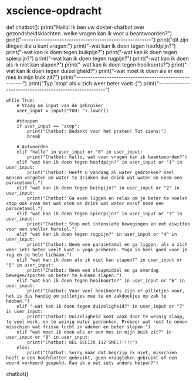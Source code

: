# xscience-opdracht


def chatbot():
    print("Hallo! Ik ben uw dokter-chatbot over gezondsheidsklachten. welke vragen kan ik voor u beantwoorden?")
    print("-------------------------------------------------------")
    print("dit zijn dingen die u kunt vragen:")
    print("-wat kan ik doen tegen hoofdpijn?")
    print("-wat kan ik doen tegen buikpijn?")
    print("-wat kan ik doen tegen spierpijn?")
    print("-wat kan ik doen tegen rugpijn?")
    print("-wat kan ik doen als ik niet kan slapen?")
    print("-wat kan ik doen tegen hooikoorts?")
    print("-wat kan ik doen tegen duizeligheid?")
    print("-wat moet ik doen als er een mes in mijn buik zit?")
    print("-------------------------------------------------------")
    print("Typ 'stop' als u zich weer beter voelt :)")
    print("-------------------------------------------------------")

    while True:
        # Vraag om input van de gebruiker
        user_input = input("YOU: ").lower()

        #stoppen
        if user_input == "stop":
            print("Chatbot: Bedankt voor het praten! Tot ziens!")
            break

        # Antwoorden 
        elif "hallo" in user_input or "0" in user_input:
            print("Chatbot: hallo, wat voor vragen kan ik beantwoorden?")
        elif "wat kan ik doen tegen hoofdpijn?" in user_input or "1" in user_input:
            print("Chatbot: Heeft u vandaag al water gedronken? Veel mensen vergeten om water te drinken dus drink wat water en neem een paracetamol.")
        elif "wat kan ik doen tegen buikpijn?" in user_input or "2" in user_input:
            print("Chatbot: Ga even liggen en relax om je beter te voelen stop ook even met wat eten en drink wat water en/of neem een paracetamol.")
        elif "wat kan ik doen tegen spierpijn?" in user_input or "3" in user_input:
            print("Chatbot: Stop met intensiefe bewegingen en eet eiwitten voor een sneller herstel.")
        elif "wat kan ik doen tegen rugpijn?" in user_input or "4" in user_input:
            print("Chatbot: Neem een paracetamol en ga liggen, als u zich weer iets beter voelt kunt u yoga proberen. Yoga is heel goed voor je rug en je hele lichaam.")
        elif "wat kan ik doen als ik niet kan slapen?" in user_input or "5" in user_input:
            print("Chatbot: Neem een slaapmiddel en ga overdag bewegen/sporten om beter te kunnen slapen.")
        elif "wat kan ik doen tegen hooikoorts?" in user_input or "6" in user_input:
            print("Chatbot: Voor veel hooikoorts zijn er pilletjes voor, het is dus handig om pilletjes mee te en zakdoekjes op zak te hebben.")
        elif "-wat kan ik doen tegen duizeligheid?" in user_input or "7" in user_input:
            print("Chatbot: Duizeligheid komt vaak door te weinig slaap, te veel werk, en te weinig water gedronken. Probeer wat rust te nemen misschien wat frisse lucht in ademen en beter slapen.")
        elif "wat moet ik doen als er een mes in mijn buik zit?" in user_input or "8" in user_input:
            print("Chatbot: BEL GELIJK 112 SNEL!!!!!")
        else:
            print("Chatbot: Sorry maar dat begrijp ik niet, misschien heeft u een hoofdletter gebruikt, geen vraagteken gebruikt of een woord verkeerd gespeld. Kan ik u met iets anders helpen?")


chatbot()
